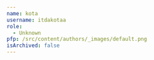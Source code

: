 ```yaml
---
name: kota
username: itdakotaa
role:
  - Unknown
pfp: /src/content/authors/_images/default.png
isArchived: false
---
```

